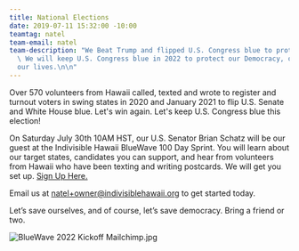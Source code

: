 ```yaml
---
title: National Elections
date: 2019-07-11 15:32:00 -10:00
teamtag: natel
team-email: natel
team-description: "We Beat Trump and flipped U.S. Congress blue to protect our Democracy.
  \ We will keep U.S. Congress blue in 2022 to protect our Democracy, our earth, and
  our lives.\n\n"
---
```


Over 570 volunteers from Hawaii called, texted and wrote to register and turnout voters in swing states in 2020 and January 2021 to flip U.S. Senate and White House blue.  Let's win again.  Let's keep U.S. Congress blue this election!

On Saturday July 30th 10AM HST, our U.S. Senator Brian Schatz will be our guest at the Indivisible Hawaii BlueWave 100 Day Sprint. You will learn about our target states, candidates you can support, and hear from volunteers from Hawaii who have been texting and writing postcards.  We will get you set up.  [Sign Up Here.
](https://us02web.zoom.us/meeting/register/tZMtc-qqpzIrGtEFcuUVCLpthmWZ4tgABAUT)

Email us at natel+owner@indivisiblehawaii.org to get started today.

Let’s save ourselves, and of course, let’s save democracy. Bring a friend or two. 

![BlueWave 2022 Kickoff Mailchimp.jpg](/uploads/BlueWave%202022%20Kickoff%20Mailchimp.jpg)